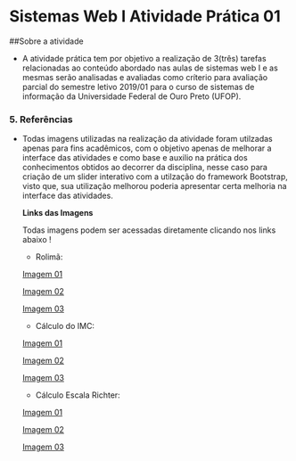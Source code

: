 # Sistemas Web I Atividade Prática 01

##Sobre a atividade
* A atividade prática tem por objetivo a realização de 3(três) tarefas relacionadas ao conteúdo abordado nas aulas de sistemas web I e as mesmas serão analisadas e avaliadas como críterio para avaliação parcial do semestre letivo 2019/01 para o curso de sistemas de informação da Universidade Federal de Ouro Preto (UFOP).








### 5. Referências
* Todas imagens utilizadas na realização da atividade foram utilzadas apenas para fins acadêmicos, com o objetivo apenas de melhorar a interface das atividades e como base e auxilio na prática dos conhecimentos obtidos ao decorrer da disciplina, nesse caso para criação de um slider interativo com a utilzação do framework Bootstrap, visto que, sua utilização melhorou poderia apresentar certa melhoria na interface das atividades.

   **Links das Imagens**

   Todas imagens podem ser acessadas diretamente clicando nos links abaixo !



  * Rolimã:
  
   [Imagem 01](https://www.facebook.com/brutosdorolima/photos/pcb.1035558956610554/1035557646610685/?type=3&theater) 

   [Imagem 02](https://www.facebook.com/brutosdorolima/photos/pcb.1035558956610554/1035558926610557/?type=3&theater) 

   [Imagem 03](https://www.facebook.com/brutosdorolima/photos/pcb.1035558956610554/1035557686610681/?type=3&theater) 

   * Cálculo do IMC:

   [Imagem 01](https://pt.quizur.com/list/como-caucular-seu-imc-indice-de-massa-corporal-4xwI) 

   [Imagem 02](https://www.germedpharma.com.br/calculoimc) 

   [Imagem 03](https://www.lydiaguerreiro.com.br/2018/01/imc-nao-reflete-composicao-corporal.html) 


   * Cálculo Escala Richter:

   [Imagem 01](https://www.rondoniaqui.com.br/wp-content/uploads/2019/03/naom_5c790714d3ac1-696x392.jpg) 

   [Imagem 02](https://i0.wp.com/verdademundial.com.br/wp-content/uploads/2018/04/florianopolis.large_.jpg?fit=900%2C513&ssl=1) 

   [Imagem 03](https://torresvedrasweb.pt/abc/uploads/2018/10/richter.jpg) 

